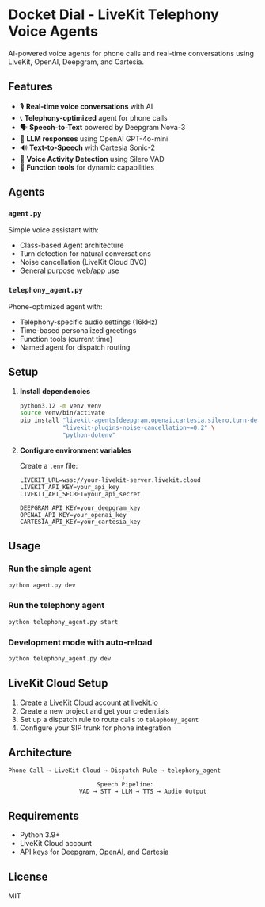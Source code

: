 # Docket Dial - LiveKit Telephony Voice Agents

AI-powered voice agents for phone calls and real-time conversations using LiveKit, OpenAI, Deepgram, and Cartesia.

## Features

- 🎙️ **Real-time voice conversations** with AI
- 📞 **Telephony-optimized** agent for phone calls
- 🗣️ **Speech-to-Text** powered by Deepgram Nova-3
- 🤖 **LLM responses** using OpenAI GPT-4o-mini
- 🔊 **Text-to-Speech** with Cartesia Sonic-2
- 🎯 **Voice Activity Detection** using Silero VAD
- 🔧 **Function tools** for dynamic capabilities

## Agents

### `agent.py`
Simple voice assistant with:
- Class-based Agent architecture
- Turn detection for natural conversations
- Noise cancellation (LiveKit Cloud BVC)
- General purpose web/app use

### `telephony_agent.py`
Phone-optimized agent with:
- Telephony-specific audio settings (16kHz)
- Time-based personalized greetings
- Function tools (current time)
- Named agent for dispatch routing

## Setup

1. **Install dependencies**
   ```bash
   python3.12 -m venv venv
   source venv/bin/activate
   pip install "livekit-agents[deepgram,openai,cartesia,silero,turn-detector]~=1.0" \
               "livekit-plugins-noise-cancellation~=0.2" \
               "python-dotenv"
   ```

2. **Configure environment variables**

   Create a `.env` file:
   ```env
   LIVEKIT_URL=wss://your-livekit-server.livekit.cloud
   LIVEKIT_API_KEY=your_api_key
   LIVEKIT_API_SECRET=your_api_secret

   DEEPGRAM_API_KEY=your_deepgram_key
   OPENAI_API_KEY=your_openai_key
   CARTESIA_API_KEY=your_cartesia_key
   ```

## Usage

### Run the simple agent
```bash
python agent.py dev
```

### Run the telephony agent
```bash
python telephony_agent.py start
```

### Development mode with auto-reload
```bash
python telephony_agent.py dev
```

## LiveKit Cloud Setup

1. Create a LiveKit Cloud account at [livekit.io](https://livekit.io)
2. Create a new project and get your credentials
3. Set up a dispatch rule to route calls to `telephony_agent`
4. Configure your SIP trunk for phone integration

## Architecture

```
Phone Call → LiveKit Cloud → Dispatch Rule → telephony_agent
                                ↓
                         Speech Pipeline:
                    VAD → STT → LLM → TTS → Audio Output
```

## Requirements

- Python 3.9+
- LiveKit Cloud account
- API keys for Deepgram, OpenAI, and Cartesia

## License

MIT
